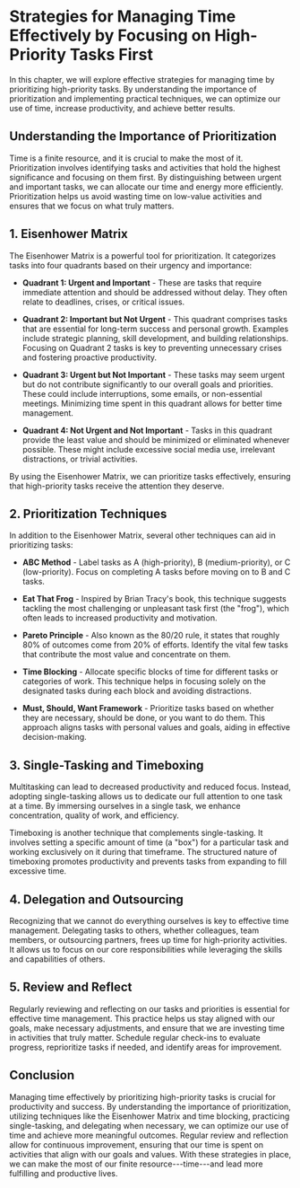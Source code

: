 Strategies for Managing Time Effectively by Focusing on High-Priority Tasks First
==========================================================================================

In this chapter, we will explore effective strategies for managing time by prioritizing high-priority tasks. By understanding the importance of prioritization and implementing practical techniques, we can optimize our use of time, increase productivity, and achieve better results.

Understanding the Importance of Prioritization
----------------------------------------------

Time is a finite resource, and it is crucial to make the most of it. Prioritization involves identifying tasks and activities that hold the highest significance and focusing on them first. By distinguishing between urgent and important tasks, we can allocate our time and energy more efficiently. Prioritization helps us avoid wasting time on low-value activities and ensures that we focus on what truly matters.

1\. Eisenhower Matrix
--------------------

The Eisenhower Matrix is a powerful tool for prioritization. It categorizes tasks into four quadrants based on their urgency and importance:

* **Quadrant 1: Urgent and Important** - These are tasks that require immediate attention and should be addressed without delay. They often relate to deadlines, crises, or critical issues.

* **Quadrant 2: Important but Not Urgent** - This quadrant comprises tasks that are essential for long-term success and personal growth. Examples include strategic planning, skill development, and building relationships. Focusing on Quadrant 2 tasks is key to preventing unnecessary crises and fostering proactive productivity.

* **Quadrant 3: Urgent but Not Important** - These tasks may seem urgent but do not contribute significantly to our overall goals and priorities. These could include interruptions, some emails, or non-essential meetings. Minimizing time spent in this quadrant allows for better time management.

* **Quadrant 4: Not Urgent and Not Important** - Tasks in this quadrant provide the least value and should be minimized or eliminated whenever possible. These might include excessive social media use, irrelevant distractions, or trivial activities.

By using the Eisenhower Matrix, we can prioritize tasks effectively, ensuring that high-priority tasks receive the attention they deserve.

2\. Prioritization Techniques
----------------------------

In addition to the Eisenhower Matrix, several other techniques can aid in prioritizing tasks:

* **ABC Method** - Label tasks as A (high-priority), B (medium-priority), or C (low-priority). Focus on completing A tasks before moving on to B and C tasks.

* **Eat That Frog** - Inspired by Brian Tracy's book, this technique suggests tackling the most challenging or unpleasant task first (the "frog"), which often leads to increased productivity and motivation.

* **Pareto Principle** - Also known as the 80/20 rule, it states that roughly 80% of outcomes come from 20% of efforts. Identify the vital few tasks that contribute the most value and concentrate on them.

* **Time Blocking** - Allocate specific blocks of time for different tasks or categories of work. This technique helps in focusing solely on the designated tasks during each block and avoiding distractions.

* **Must, Should, Want Framework** - Prioritize tasks based on whether they are necessary, should be done, or you want to do them. This approach aligns tasks with personal values and goals, aiding in effective decision-making.

3\. Single-Tasking and Timeboxing
--------------------------------

Multitasking can lead to decreased productivity and reduced focus. Instead, adopting single-tasking allows us to dedicate our full attention to one task at a time. By immersing ourselves in a single task, we enhance concentration, quality of work, and efficiency.

Timeboxing is another technique that complements single-tasking. It involves setting a specific amount of time (a "box") for a particular task and working exclusively on it during that timeframe. The structured nature of timeboxing promotes productivity and prevents tasks from expanding to fill excessive time.

4\. Delegation and Outsourcing
-----------------------------

Recognizing that we cannot do everything ourselves is key to effective time management. Delegating tasks to others, whether colleagues, team members, or outsourcing partners, frees up time for high-priority activities. It allows us to focus on our core responsibilities while leveraging the skills and capabilities of others.

5\. Review and Reflect
---------------------

Regularly reviewing and reflecting on our tasks and priorities is essential for effective time management. This practice helps us stay aligned with our goals, make necessary adjustments, and ensure that we are investing time in activities that truly matter. Schedule regular check-ins to evaluate progress, reprioritize tasks if needed, and identify areas for improvement.

Conclusion
----------

Managing time effectively by prioritizing high-priority tasks is crucial for productivity and success. By understanding the importance of prioritization, utilizing techniques like the Eisenhower Matrix and time blocking, practicing single-tasking, and delegating when necessary, we can optimize our use of time and achieve more meaningful outcomes. Regular review and reflection allow for continuous improvement, ensuring that our time is spent on activities that align with our goals and values. With these strategies in place, we can make the most of our finite resource---time---and lead more fulfilling and productive lives.
